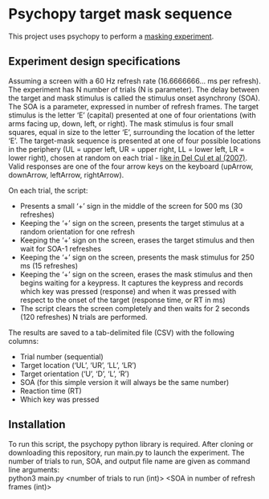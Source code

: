 # Psychopy target mask sequence
This project uses psychopy to perform a [masking experiment](https://en.wikipedia.org/wiki/Visual_masking).
 
## Experiment design specifications
Assuming a screen with a 60 Hz refresh rate (16.6666666... ms per refresh).
The experiment has N number of trials (N is parameter).
The delay between the target and mask stimulus is called the stimulus onset asynchrony (SOA). The SOA is a parameter, expressed in number of refresh frames.
The target stimulus is the letter ‘E’ (capital) presented at one of four orientations (with arms facing up, down, left, or right).
The mask stimulus is four small squares, equal in size to the letter ‘E’, surrounding the location of the letter ‘E’.
The target-mask sequence is presented at one of four possible locations in the periphery (UL = upper left, UR = upper right, LL = lower left, LR = lower right), chosen at random on each trial -  [like in Del Cul et al (2007)](https://journals.plos.org/plosbiology/article/file?id=10.1371/journal.pbio.0050260&type=printable).
Valid responses are one of the four arrow keys on the keyboard (upArrow, downArrow, leftArrow, rightArrow).
 
On each trial, the script:
* Presents a small ‘+’ sign in the middle of the screen for 500 ms (30 refreshes)
* Keeping the ‘+’ sign on the screen, presents the target stimulus at a random orientation for one refresh
* Keeping the ‘+’ sign on the screen, erases the target stimulus and then wait for SOA-1 refreshes
* Keeping the ‘+’ sign on the screen, presents the mask stimulus for 250 ms (15 refreshes)
* Keeping the ‘+’ sign on the screen, erases the mask stimulus and then begins waiting for a keypress. It captures the keypress and records which key was pressed (response) and when it was pressed with respect to the onset of the target (response time, or RT in ms)
* The script clears the screen completely and then waits for 2 seconds (120 refreshes)
N trials are performed.
 
The results are saved to a tab-delimited file (CSV) with the following columns:
* Trial number (sequential)
* Target location (‘UL’, ‘UR’, ‘LL’, ‘LR’)
* Target orientation (‘U’, ‘D’, ‘L’, ‘R’)
* SOA (for this simple version it will always be the same number)
* Reaction time (RT)
* Which key was pressed
 
 
## Installation
To run this script, the psychopy python library is required. After cloning or downloading this repository, run main.py to launch the experiment. The number of trials to run, SOA, and output file name are given as command line arguments: <br>
python3 main.py <number of trials to run (int)> <SOA in number of refresh frames (int)> <output file name>

